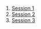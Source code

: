 1. [Session 1](https://priyankaMD.github.io/QA-Manual-Testing/Session1)
2. [Session 2](https://priyankaMD.github.io/QA-Manual-Testing/Session2)
3. [Session 3](https://priyankaMD.github.io/QA-Manual-Testing/Session3)
